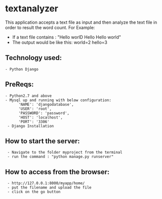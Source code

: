 # textanalyzer
This application accepts a text file as input and then analyze the text file in order to result the word count.
For Example:
  - If a text file contains : "Hello worlD Hello Hello world"
  - The output would be like this:
            world=2
            hello=3
            
## Technology used:
    - Python Django
    
## PreReqs:
    - Python2.7 and above
    - Mysql up and running with below configuration:
          'NAME': 'djangodatabase',
          'USER': 'root',
          'PASSWORD': 'password',
          'HOST': 'localhost',
          'PORT': '3306'
     - Django Installation
     
## How to start the server:
     - Navigate to the folder myproject from the terminal
     - run the command : "python manage.py runserver"
     
## How to access from the browser:

     - http://127.0.0.1:8000/myapp/home/
     - put the filename and upload the file 
     - click on the go button

